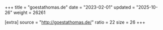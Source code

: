 +++
title = "goestathomas.de"
date = "2023-02-01"
updated = "2025-10-26"
weight = 26261

[extra]
source = "http://goestathomas.de/"
ratio = 22
size = 26
+++
